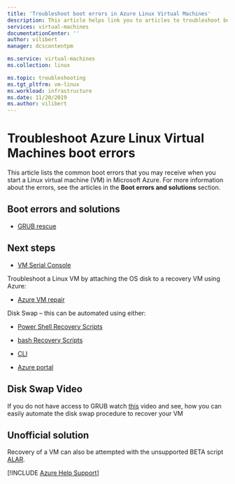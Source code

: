 ```yaml
---
title: 'Troubleshoot boot errors in Azure Linux Virtual Machines'
description: This article helps link you to articles to troubleshoot boot errors in Azure Linux Virtual Machines.
services: virtual-machines
documentationCenter: ''
author: vilibert
manager: dcscontentpm

ms.service: virtual-machines
ms.collection: linux

ms.topic: troubleshooting
ms.tgt_pltfrm: vm-linux
ms.workload: infrastructure
ms.date: 11/20/2019
ms.author: vilibert
---
```


# Troubleshoot Azure Linux Virtual Machines boot errors

This article lists the common boot errors that you may receive when you start a Linux virtual machine (VM) in Microsoft Azure. For more information about the errors, see the articles in the **Boot errors and solutions** section.

## Boot errors and solutions

* [GRUB rescue](troubleshoot-vm-boot-error.md)

## Next steps

* [VM Serial Console](serial-console-linux.md)

Troubleshoot a Linux VM by attaching the OS disk to a recovery VM using Azure:

* [Azure VM repair](repair-linux-vm-using-azure-virtual-machine-repair-commands.md)

 Disk Swap – this can be automated using either:
* [Power Shell Recovery Scripts](https://github.com/Azure/azure-support-scripts/tree/master/VMRecovery/ResourceManager)
* [bash Recovery Scripts](https://github.com/sribs/azure-support-scripts)

* [CLI](troubleshoot-recovery-disks-linux.md)
* [Azure portal](troubleshoot-recovery-disks-portal-linux.md)

## Disk Swap Video

If you do not have access to GRUB watch [this](https://youtu.be/m5t0GZ5oGAc) video and see, how you can easily automate the disk swap procedure to recover your VM

## Unofficial solution

Recovery of a VM can also be attempted with the unsupported BETA script [ALAR](repair-linux-vm-using-ALAR.md).

[!INCLUDE [Azure Help Support](../../includes/azure-help-support.md)]
